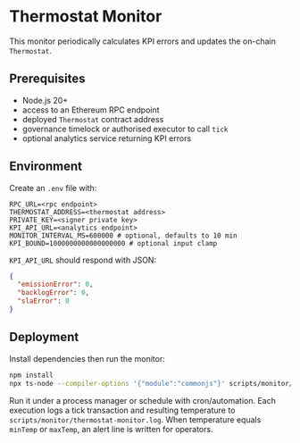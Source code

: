 # Thermostat Monitor

This monitor periodically calculates KPI errors and updates the on-chain `Thermostat`.

## Prerequisites

- Node.js 20+
- access to an Ethereum RPC endpoint
- deployed `Thermostat` contract address
- governance timelock or authorised executor to call `tick`
- optional analytics service returning KPI errors

## Environment

Create an `.env` file with:

```env
RPC_URL=<rpc endpoint>
THERMOSTAT_ADDRESS=<thermostat address>
PRIVATE_KEY=<signer private key>
KPI_API_URL=<analytics endpoint>
MONITOR_INTERVAL_MS=600000 # optional, defaults to 10 min
KPI_BOUND=1000000000000000000 # optional input clamp
```

`KPI_API_URL` should respond with JSON:

```json
{
  "emissionError": 0,
  "backlogError": 0,
  "slaError": 0
}
```

## Deployment

Install dependencies then run the monitor:

```sh
npm install
npx ts-node --compiler-options '{"module":"commonjs"}' scripts/monitor/thermostat-kpis.ts
```

Run it under a process manager or schedule with cron/automation. Each execution logs a tick transaction and resulting temperature to `scripts/monitor/thermostat-monitor.log`. When temperature equals `minTemp` or `maxTemp`, an alert line is written for operators.
